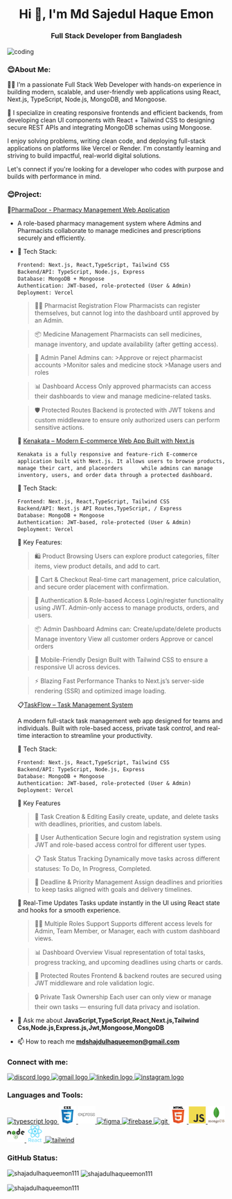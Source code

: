 <h1 align="center">Hi 👋, I'm Md Sajedul Haque Emon</h1>
<h3 align="center"> Full Stack Developer from Bangladesh</h3>
<img align="center" width="1000" height="500" alt="coding" src="https://i.ibb.co/wFnnYpdM/Navy-Blue-Geometric-Technology-Linked-In-Banner-1.png">

<h3 align="left">😊About Me:</h3>
👨‍💻 I’m a passionate Full Stack Web Developer with hands-on experience in building modern, scalable, and user-friendly web applications using React, Next.js, TypeScript, Node.js, MongoDB, and Mongoose.

🚀 I specialize in creating responsive frontends and efficient backends, from developing clean UI components with React + Tailwind CSS to designing secure REST APIs and integrating MongoDB schemas using Mongoose.

 I enjoy solving problems, writing clean code, and deploying full-stack applications on platforms like Vercel or Render. I'm constantly learning and striving to build   impactful, real-world digital solutions.

Let's connect if you're looking for a developer who codes with purpose and builds with performance in mind.

<h3 align="left">😊Project:</h3>

  🔬[PharmaDoor - Pharmacy Management Web Application](https://pharma-door-frontend.vercel.app/)
- A role-based pharmacy management system where Admins and Pharmacists collaborate to manage medicines and prescriptions securely and efficiently.
- 🚀 Tech Stack:
  
      Frontend: Next.js, React,TypeScript, Tailwind CSS
      Backend/API: TypeScript, Node.js, Express 
      Database: MongoDB + Mongoose
      Authentication: JWT-based, role-protected (User & Admin)
      Deployment: Vercel

  > 🧑‍⚕️ Pharmacist Registration Flow
    Pharmacists can register themselves, but cannot log into the dashboard until approved by an Admin.

  > 📦 Medicine Management
    Pharmacists can sell medicines, manage inventory, and update availability (after getting access).

  > 📜 Admin Panel
       Admins can:
      >Approve or reject pharmacist accounts
      >Monitor sales and medicine stock
      >Manage users and roles

   >📊 Dashboard Access
     Only approved pharmacists can access their dashboards to view and manage medicine-related tasks.

   >🛡️ Protected Routes
     Backend is protected with JWT tokens and custom middleware to ensure only authorized users can perform sensitive actions.

 

   🛒 [Kenakata – Modern E-commerce Web App Built with Next.js](https://my-kenakata-app.vercel.app/user)
  
      Kenakata is a fully responsive and feature-rich E-commerce application built with Next.js. It allows users to browse products, manage their cart, and placeorders      while admins can manage inventory, users, and order data through a protected dashboard.

    🚀 Tech Stack:
  
      Frontend: Next.js, React,TypeScript, Tailwind CSS
      Backend/API: Next.js API Routes,TypeScript, / Express 
      Database: MongoDB + Mongoose
      Authentication: JWT-based, role-protected (User & Admin)
      Deployment: Vercel

  🧩 Key Features:
   >🛍️ Product Browsing
    Users can explore product categories, filter items, view product details, and add to cart.

   >🛒 Cart & Checkout
    Real-time cart management, price calculation, and secure order placement with confirmation.

   >🔐 Authentication & Role-based Access
     Login/register functionality using JWT. Admin-only access to manage products, orders, and users.

   >📦 Admin Dashboard
    Admins can:
    >Create/update/delete products
    >Manage inventory
    >View all customer orders
    >Approve or cancel orders

   >📱 Mobile-Friendly Design
     Built with Tailwind CSS to ensure a responsive UI across devices.

  >⚡ Blazing Fast Performance
     Thanks to Next.js’s server-side rendering (SSR) and optimized image loading.



  📋[TaskFlow – Task Management System](https://my-note-organize-app.vercel.app/)

     A modern full-stack task management web app designed for teams and individuals. Built with role-based access, private task control, and real-time interaction to        streamline your productivity.

    🚀 Tech Stack:

      Frontend: Next.js, React,TypeScript, Tailwind CSS
      Backend/API: TypeScript, Node.js, Express
      Database: MongoDB + Mongoose
      Authentication: JWT-based, role-protected (User & Admin)
      Deployment: Vercel
   🔑 Key Features
     >📝 Task Creation & Editing
      Easily create, update, and delete tasks with deadlines, priorities, and custom labels.

     >👥 User Authentication
      Secure login and registration system using JWT and role-based access control for different user types.

     >📋 Task Status Tracking
       Dynamically move tasks across different statuses: To Do, In Progress, Completed.

     >📆 Deadline & Priority Management
       Assign deadlines and priorities to keep tasks aligned with goals and delivery timelines.

     🔄 Real-Time Updates
      Tasks update instantly in the UI using React state and hooks for a smooth experience.

    >🧑‍💼 Multiple Roles Support
      Supports different access levels for Admin, Team Member, or Manager, each with custom dashboard views.

    >📊 Dashboard Overview
     Visual representation of total tasks, progress tracking, and upcoming deadlines using charts or cards.

    >🔐 Protected Routes
     Frontend & backend routes are secured using JWT middleware and role validation logic.

    >🔒 Private Task Ownership
     Each user can only view or manage their own tasks — ensuring full data privacy and isolation.
     
- 💬 Ask me about **JavaScript,TypeScript,React,Next.js,Tailwind Css,Node.js,Express.js,Jwt,Mongoose,MongoDB**

- 📫 How to reach me **mdshajdulhaqueemon@gmail.com**

<h3 align="left">Connect with me:</h3>
<p align="left">
<a href="https://discord.com/mdemon0018" target="_blank" rel="noopener noreferrer">
  <img src="https://img.shields.io/static/v1?message=Discord&logo=discord&label=&color=7289DA&logoColor=white&labelColor=&style=for-the-badge" height="35" alt="discord logo" />
</a>

<a href="mailto:mdshajdulhaqueemon@gmail.com" target="_blank" rel="noopener noreferrer">
  <img src="https://img.shields.io/static/v1?message=Gmail&logo=gmail&label=&color=D14836&logoColor=white&labelColor=&style=for-the-badge" height="35" alt="gmail logo" />
</a>

<a href="https://www.linkedin.com/in/md-sajedul-haque-emon-970b68250" target="_blank" rel="noopener noreferrer">
  <img src="https://img.shields.io/static/v1?message=LinkedIn&logo=linkedin&label=&color=0077B5&logoColor=white&labelColor=&style=for-the-badge" height="35" alt="linkedin logo" />
</a>
<a href="https://www.instagram.com/mdsajedulhaqueemon/" target="_blank" rel="noopener noreferrer">
  <img src="https://img.shields.io/static/v1?message=Instagram&logo=instagram&label=&color=E4405F&logoColor=white&labelColor=&style=for-the-badge" height="35" alt="instagram logo" />
</a>


</p>

<h3 align="left">Languages and Tools:</h3>
<p align="left"> <a href="https://www.w3schools.com/css/" target="_blank" rel="noreferrer">
 <img src="https://cdn.jsdelivr.net/gh/devicons/devicon/icons/typescript/typescript-original.svg" height="30" alt="typescript logo"  />
 <img src="https://raw.githubusercontent.com/devicons/devicon/master/icons/css3/css3-original-wordmark.svg" alt="css3" width="40" height="40"/> </a> <a href="https://expressjs.com" target="_blank" rel="noreferrer"> <img src="https://raw.githubusercontent.com/devicons/devicon/master/icons/express/express-original-wordmark.svg" alt="express" width="40" height="40"/> </a> <a href="https://www.figma.com/" target="_blank" rel="noreferrer"> <img src="https://www.vectorlogo.zone/logos/figma/figma-icon.svg" alt="figma" width="40" height="40"/> </a> <a href="https://firebase.google.com/" target="_blank" rel="noreferrer"> <img src="https://www.vectorlogo.zone/logos/firebase/firebase-icon.svg" alt="firebase" width="40" height="40"/> </a> <a href="https://git-scm.com/" target="_blank" rel="noreferrer"> <img src="https://www.vectorlogo.zone/logos/git-scm/git-scm-icon.svg" alt="git" width="40" height="40"/> </a> <a href="https://www.w3.org/html/" target="_blank" rel="noreferrer"> <img src="https://raw.githubusercontent.com/devicons/devicon/master/icons/html5/html5-original-wordmark.svg" alt="html5" width="40" height="40"/> </a> <a href="https://developer.mozilla.org/en-US/docs/Web/JavaScript" target="_blank" rel="noreferrer"> <img src="https://raw.githubusercontent.com/devicons/devicon/master/icons/javascript/javascript-original.svg" alt="javascript" width="40" height="40"/> </a> <a href="https://www.mongodb.com/" target="_blank" rel="noreferrer"> <img src="https://raw.githubusercontent.com/devicons/devicon/master/icons/mongodb/mongodb-original-wordmark.svg" alt="mongodb" width="40" height="40"/> </a> <a href="https://nodejs.org" target="_blank" rel="noreferrer"> <img src="https://raw.githubusercontent.com/devicons/devicon/master/icons/nodejs/nodejs-original-wordmark.svg" alt="nodejs" width="40" height="40"/> </a> <a href="https://reactjs.org/" target="_blank" rel="noreferrer"> <img src="https://raw.githubusercontent.com/devicons/devicon/master/icons/react/react-original-wordmark.svg" alt="react" width="40" height="40"/> </a> <a href="https://tailwindcss.com/" target="_blank" rel="noreferrer"> <img src="https://www.vectorlogo.zone/logos/tailwindcss/tailwindcss-icon.svg" alt="tailwind" width="40" height="40"/> </a> </p>

<h3 align="left">GitHub Status:</h3>

<p><img align="left" src="https://github-readme-stats.vercel.app/api/top-langs?username=shajadulhaqueemon111&show_icons=true&locale=en&layout=compact" alt="shajadulhaqueemon111" /></p>

<p>&nbsp;<img align="center" src="https://github-readme-stats.vercel.app/api?username=shajadulhaqueemon111&show_icons=true&locale=en" alt="shajadulhaqueemon111" /></p>

<p><img align="center" src="https://github-readme-streak-stats.herokuapp.com/?user=shajadulhaqueemon111&" alt="shajadulhaqueemon111" /></p>






